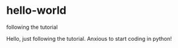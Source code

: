 # hello-world
following the tutorial

Hello, just following the tutorial. Anxious to start coding in python!

